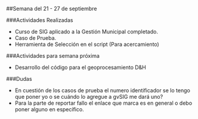 ##Semana del 21 - 27 de septiembre 

###Actividades Realizadas

- Curso de SIG aplicado a la Gestión Municipal completado.
- Caso de Prueba.
- Herramienta de Selección en el script (Para acercamiento)

###Actividades para semana próxima

- Desarrollo del código para el geoprocesamiento D&H 

###Dudas
- En cuestión de los casos de prueba el numero identificador se lo tengo que poner yo o se cuándo lo agregue a gvSIG me dará uno?
- Para la parte de reportar fallo el enlace que marca es en general o debo poner alguno en específico. 

